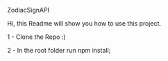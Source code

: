 ZodiacSignAPI


Hi, this Readme will show you how to use this project.

1 - Clone the Repo :)

2 - In the root folder run npm install;